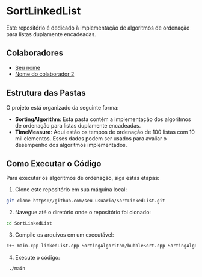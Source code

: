 # SortLinkedList

Este repositório é dedicado à implementação de algoritmos de ordenação para listas duplamente encadeadas.

## Colaboradores
- [Seu nome](https://github.com/Saulo-spv)
- [Nome do colaborador 2](https://github.com/santos-gmatos)

## Estrutura das Pastas

O projeto está organizado da seguinte forma:

- **SortingAlgorithm**: Esta pasta contém a implementação dos algoritmos de ordenação para listas duplamente encadeadas.
- **TimeMeasure**: Aqui estão os tempos de ordenação de 100 listas com 10 mil elementos. Esses dados podem ser usados para avaliar o desempenho dos algoritmos implementados.

## Como Executar o Código

Para executar os algoritmos de ordenação, siga estas etapas:

1. Clone este repositório em sua máquina local:

```bash
git clone https://github.com/seu-usuario/SortLinkedList.git
```

2. Navegue até o diretório onde o repositório foi clonado:

```bash
cd SortLinkedList
```

3. Compile os arquivos em um executável:
```bash
c++ main.cpp linkedList.cpp SortingAlgorithm/bubbleSort.cpp SortingAlgorithm/selectionSort.cpp SortingAlgorithm/insertionSort.cpp SortingAlgorithm/bogoSort.cpp -o main
```

4. Execute o código:
```bash
 ./main
```
